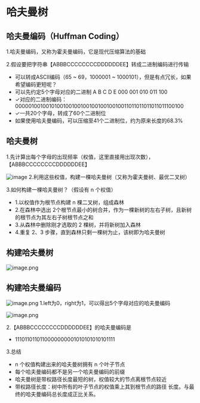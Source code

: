 # 哈夫曼树
## 哈夫曼编码（Huffman Coding）

1.哈夫曼编码，又称为霍夫曼编码，它是现代压缩算法的基础

2.假设要把字符串【ABBBCCCCCCCCDDDDDDEE】转成二进制编码进行传输 
- 可以转成ASCII编码（65 ~ 69，1000001 ~ 1000101），但是有点冗长，如果希望编码更短呢？
- 可以先约定5个字母对应的二进制
A B C D E 000 001 010 011 100
- ✓对应的二进制编码：000001001001010010010010010010010010011011011011011011100100
- ✓一共20个字母，转成了60个二进制位
- 如果使用哈夫曼编码，可以压缩至41个二进制位，约为原来长度的68.3%


## 哈夫曼树
1.先计算出每个字母的出现频率（权值，这里直接用出现次数），【ABBBCCCCCCCCDDDDDDEE】

![image](https://gitee.com/jarrysong/img/raw/master/img/20200916080342.png)
2.利用这些权值，构建一棵哈夫曼树（又称为霍夫曼树、最优二叉树）

3.如何构建一棵哈夫曼树？（假设有 n 个权值）
- 1.以权值作为根节点构建 n 棵二叉树，组成森林
- 2.在森林中选出 2个根节点最小的树合并，作为一棵新树的左右子树，且新树的根节点为其左右子树根节点之和
- 3.从森林中删除刚才选取的 2 棵树，并将新树加入森林
- 4.重复 2、3 步骤，直到森林只剩一棵树为止，该树即为哈夫曼树


## 构建哈夫曼树

![image.png](https://gitee.com/jarrysong/img/raw/master/img/20200916080430.png)

## 构建哈夫曼编码
![image.png](https://gitee.com/jarrysong/img/raw/master/img/20200916080518.png)
1.left为0，right为1，可以得出5个字母对应的哈夫曼编码

![image.png](https://gitee.com/jarrysong/img/raw/master/img/20200916080556.png)

2.【ABBBCCCCCCCCDDDDDDEE】的哈夫曼编码是
- 1110110110110000000001010101010101111 

3.总结
- n 个权值构建出来的哈夫曼树拥有 n 个叶子节点
- 每个哈夫曼编码都不是另一个哈夫曼编码的前缀
- 哈夫曼树是带权路径长度最短的树，权值较大的节点离根节点较近
- 带权路径长度：树中所有的叶子节点的权值乘上其到根节点的路径 长度。与最终的哈夫曼编码总长度成正比关系。



